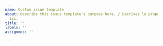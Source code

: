```yaml
---
name: Custom issue template
about: Describe this issue template's purpose here. / Décrivez le propos de l'issue
  ici.
title: ''
labels: ''
assignees: ''

---
```



